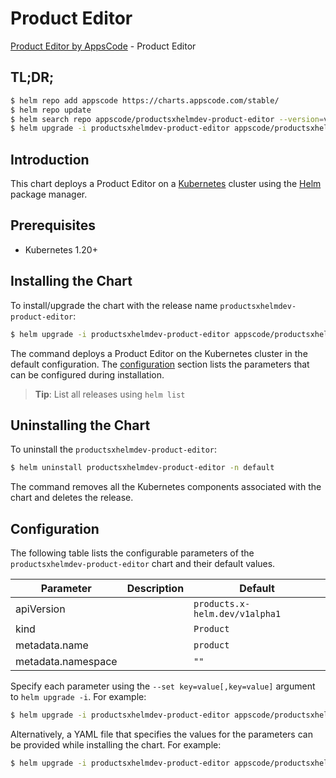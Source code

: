 # Product Editor

[Product Editor by AppsCode](https://appscode.com) - Product Editor

## TL;DR;

```bash
$ helm repo add appscode https://charts.appscode.com/stable/
$ helm repo update
$ helm search repo appscode/productsxhelmdev-product-editor --version=v0.17.0
$ helm upgrade -i productsxhelmdev-product-editor appscode/productsxhelmdev-product-editor -n default --create-namespace --version=v0.17.0
```

## Introduction

This chart deploys a Product Editor on a [Kubernetes](http://kubernetes.io) cluster using the [Helm](https://helm.sh) package manager.

## Prerequisites

- Kubernetes 1.20+

## Installing the Chart

To install/upgrade the chart with the release name `productsxhelmdev-product-editor`:

```bash
$ helm upgrade -i productsxhelmdev-product-editor appscode/productsxhelmdev-product-editor -n default --create-namespace --version=v0.17.0
```

The command deploys a Product Editor on the Kubernetes cluster in the default configuration. The [configuration](#configuration) section lists the parameters that can be configured during installation.

> **Tip**: List all releases using `helm list`

## Uninstalling the Chart

To uninstall the `productsxhelmdev-product-editor`:

```bash
$ helm uninstall productsxhelmdev-product-editor -n default
```

The command removes all the Kubernetes components associated with the chart and deletes the release.

## Configuration

The following table lists the configurable parameters of the `productsxhelmdev-product-editor` chart and their default values.

|     Parameter      | Description |                  Default                  |
|--------------------|-------------|-------------------------------------------|
| apiVersion         |             | <code>products.x-helm.dev/v1alpha1</code> |
| kind               |             | <code>Product</code>                      |
| metadata.name      |             | <code>product</code>                      |
| metadata.namespace |             | <code>""</code>                           |


Specify each parameter using the `--set key=value[,key=value]` argument to `helm upgrade -i`. For example:

```bash
$ helm upgrade -i productsxhelmdev-product-editor appscode/productsxhelmdev-product-editor -n default --create-namespace --version=v0.17.0 --set apiVersion=products.x-helm.dev/v1alpha1
```

Alternatively, a YAML file that specifies the values for the parameters can be provided while
installing the chart. For example:

```bash
$ helm upgrade -i productsxhelmdev-product-editor appscode/productsxhelmdev-product-editor -n default --create-namespace --version=v0.17.0 --values values.yaml
```
